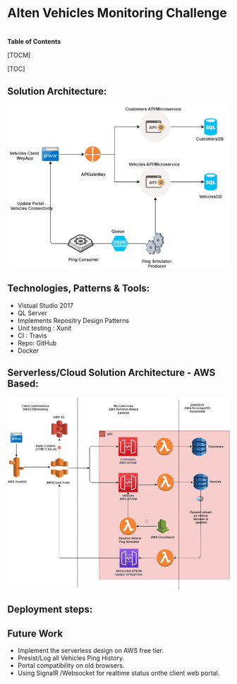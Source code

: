 # Alten Vehicles Monitoring Challenge
#
**Table of Contents**

[TOCM]

[TOC]


## Solution Architecture:

![alt text](https://github.com/HoreyaMostafa/HMostafa_Alten_Vehicles_UseCase/blob/master/Diagrams/SolutionDiagram.png)

## Technologies, Patterns & Tools:

- Vistual Studio 2017
- QL Server
- Implements Repositry Design Patterns
- Unit testing : Xunit
- CI : Travis
- Repo: GitHub
- Docker


## Serverless/Cloud Solution Architecture - AWS Based:

![alt text](https://github.com/HoreyaMostafa/HMostafa_Alten_Vehicles_UseCase/blob/master/Diagrams/Solution_Serverless_AWSCloud_BasedDiagram.png)

## Deployment steps:


## Future Work

- Implement the serverless design on AWS free tier.
- Presist/Log all Vehicles Ping History.
- Portal compatibility on old browsers.
- Using SignalR /Websocket for realtime status onthe client web portal.